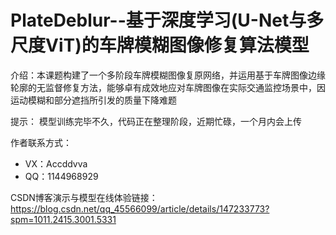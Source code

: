 # PlateDeblur--基于深度学习(U-Net与多尺度ViT)的车牌模糊图像修复算法模型


介绍：本课题构建了一个多阶段车牌模糊图像复原网络，并运用基于车牌图像边缘轮廓的无监督修复方法，能够卓有成效地应对车牌图像在实际交通监控场景中，因运动模糊和部分遮挡所引发的质量下降难题

提示：
模型训练完毕不久，代码正在整理阶段，近期忙碌，一个月内会上传

作者联系方式：
- VX：Accddvva
- QQ：1144968929

CSDN博客演示与模型在线体验链接：https://blog.csdn.net/qq_45566099/article/details/147233773?spm=1011.2415.3001.5331
